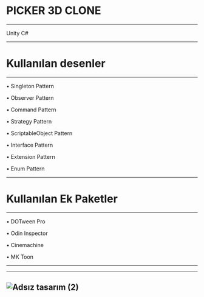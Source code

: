PICKER 3D CLONE
===============
---

Unity C#

---

Kullanılan desenler     
====================
---
&#8226; Singleton Pattern

&#8226; Observer Pattern

&#8226; Command Pattern

&#8226; Strategy Pattern

&#8226; ScriptableObject Pattern

&#8226; Interface Pattern

&#8226; Extension Pattern

&#8226; Enum Pattern

---

Kullanılan Ek Paketler      
=======================

---

&#8226; DOTween Pro

&#8226; Odin Inspector

&#8226; Cinemachine

&#8226; MK Toon

---
---
![Adsız tasarım (2)](https://github.com/yunusokur0/Picker_3D/assets/114630722/d77951c3-e7b0-49a4-aac7-63b996232650)
---

